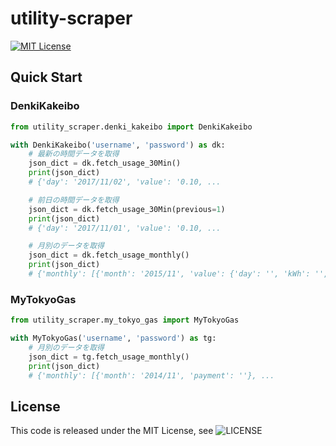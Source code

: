 # utility-scraper
[![MIT License](http://img.shields.io/badge/license-MIT-blue.svg?style=flat)](LICENSE)

## Quick Start

### DenkiKakeibo
```python
from utility_scraper.denki_kakeibo import DenkiKakeibo

with DenkiKakeibo('username', 'password') as dk:
    # 最新の時間データを取得
    json_dict = dk.fetch_usage_30Min()
    print(json_dict)
    # {'day': '2017/11/02', 'value': '0.10, ...

    # 前日の時間データを取得
    json_dict = dk.fetch_usage_30Min(previous=1)
    print(json_dict)
    # {'day': '2017/11/01', 'value': '0.10, ...

    # 月別のデータを取得
    json_dict = dk.fetch_usage_monthly()
    print(json_dict)
    # {'monthly': [{'month': '2015/11', 'value': {'day': '', 'kWh': '', 'payment': ''}}, 
```

### MyTokyoGas
```python
from utility_scraper.my_tokyo_gas import MyTokyoGas

with MyTokyoGas('username', 'password') as tg:
    # 月別のデータを取得
    json_dict = tg.fetch_usage_monthly()
    print(json_dict)
    # {'monthly': [{'month': '2014/11', 'payment': ''}, ...
```


## License
This code is released under the MIT License, see ![LICENSE](LICENSE)
